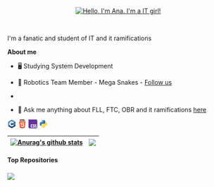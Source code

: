 <p align="center"><a href="https://AnaLuiza3250.github.io"><img width="80%" alt="Hello, I'm Ana. I'm a IT girl!" src="./assets/gh-readme-header.png" /></a></p>

<br />

I'm a fanatic and student of IT and it ramifications

**About me**

- 🖥️ Studying System Development

- 🐍 Robotics Team Member - Mega Snakes - [Follow us](https://www.instagram.com/megasnakes_ftc/)

- 

- 💬 Ask me anything about FLL, FTC, OBR and it ramifications [here]()

<code><img height="20" alt="cpp" src="https://raw.githubusercontent.com/github/explore/6c6508f5c4f9d6c0a6f8b7c4f3b6f9e3f3c3f3f3/topics/cpp/cpp.png"></code>
<code><img height="20" alt="html" src="https://raw.githubusercontent.com/github/explore/6c6508f5c4f9d6c0a6f8b7c4f3b6f9e3f3c3f3f3/topics/html/html.png"></code>
<code><img height="20" alt="css" src="https://raw.githubusercontent.com/github/explore/6c6508f5c4f9d6c0a6f8b7c4f3b6f9e3f3c3f3f3/topics/css/css.png"></code>
<code><img height="20" alt="python" src="https://raw.githubusercontent.com/github/explore/6c6508f5c4f9d6c0a6f8b7c4f3b6f9e3f3c3f3f3/topics/python/python.png"></code>


| <a href="https://github.com/anuraghazra/github-readme-stats"><img align="center" src="https://github-readme-stats.vercel.app/api?username=anuraghazra&show_icons=true&include_all_commits=true&theme=buefy&hide_border=true" alt="Anurag's github stats" /></a> | <a href="https://github.com/anuraghazra/github-readme-stats"><img align="center" src="https://github-readme-stats.vercel.app/api/top-langs/?username=anuraghazra&layout=compact&theme=buefy&hide_border=true" /></a> |
| ------------- | ------------- |

#### Top Repositories


<a href="https://github.com/anuraghazra/github-readme-stats">
  <img align="center" src="https://github-readme-stats.vercel.app/api/pin/?username=anuraghazra&repo=github-readme-stats&theme=buefy" />
</a>

<br />
<br />
